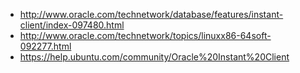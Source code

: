 * http://www.oracle.com/technetwork/database/features/instant-client/index-097480.html
* http://www.oracle.com/technetwork/topics/linuxx86-64soft-092277.html
* https://help.ubuntu.com/community/Oracle%20Instant%20Client
